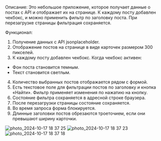 Описание:
Это небольшое приложение, которое получает данные о постах с API и отображает их на странице.
К каждому посту добавлен чекбокс, и можно применить фильтр по заголовку поста.
При перезагрузке страницы фильтрация сохраняется.

Функционал:
1. Получение данных с API jsonplaceholder.
2. Отображение постов на странице в виде карточек размером 300 пикселей.
3. К каждому посту добавлен чекбокс. Когда чекбокс активен:
  - Фон поста становится темным.
  - Текст становится светлым.
4. Количество выбранных постов отображается рядом с формой.
5. Есть текстовое поле для фильтрации постов по заголовку и кнопка «Найти». Фильтр применяет изменения по нажатию на кнопку.
6. Состояние фильтра сохраняется в адресной строке браузера.
7. После перезагрузки страницы состояние сохраняется.
8. Во время запроса форма блокируется.
9. Длинные заголовки постов обрезаются троеточием, если они превышают ширину карточки.

![photo_2024-10-17 18 37 25](https://github.com/user-attachments/assets/91f693ec-a7ad-45d4-97a1-2ab169a61028)
![photo_2024-10-17 18 37 23](https://github.com/user-attachments/assets/c2343e03-0d48-45d9-9918-ba1ca07431e1)
![photo_2024-10-17 18 37 18](https://github.com/user-attachments/assets/4564c97a-0a1c-41d1-a20e-4f8ad999c588)
